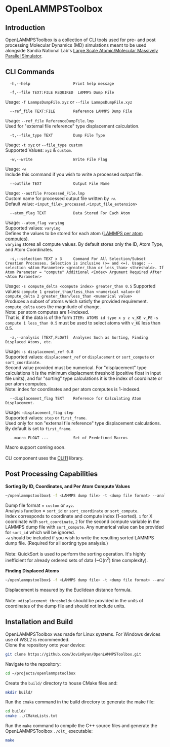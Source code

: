 OpenLAMMPSToolbox
====

## Introduction ##
OpenLAMMPSToolbox is a collection of CLI tools used for pre- and post processing Molecular Dynamics (MD) simulations meant to be used alongside Sandia National Lab's [Large Scale Atomic/Molecular Massively Parallel Simulator](https://github.com/lammps/lammps). 

## CLI Commands ##
```
  -h,--help                   Print help message
```
```
  -f,--file TEXT:FILE REQUIRED  LAMMPS Dump File
```
Usage: ```-f LammpsDumpFile.xyz``` or ```--file LammpsDumpFile.xyz```
```
  --ref_file TEXT:FILE        Reference LAMMPS Dump File
```
Usage: ```--ref_file ReferenceDumpFile.lmp``` <br>
Used for "external file reference" type displacement calculation.
```
  -t,--file_type TEXT         Dump File Type
```
Usage: ```-t xyz``` or ```--file_type custom``` <br>
Supported Values: ```xyz``` & ```custom```.
```
  -w,--write                  Write File Flag
```
Usage: ```-w``` <br>
Include this command if you wish to write a processed output file.
```
  --outfile TEXT              Output File Name
```
Usage: ```--outfile Processed_File.lmp``` <br>
Custom name for processed output file written by ```-w```. <br>
Default value: ```<input_file>_processed.<input_file_extension>```
```
  --atom_flag TEXT            Data Stored For Each Atom
```
Usage: ```--atom_flag varying``` <br>
Supported values: ```varying``` <br>
Defines the values to be stored for each atom ([LAMMPS per atom computes](https://docs.lammps.org/compute_property_atom.html)). <br>
```varying``` stores all compute values. By default stores only the ID, Atom Type, and Atom Coordinates.
```
  -s,--selection TEXT x 3     Command For All Selection/Subset Creation Processes. Selection is inclusive (>= and <=). Usage: --selection <Atom Parameter> <greater_than or less_than> <threshold>. If Atom Parameter = "compute" Additional <Index> Argument Required After <Atom Parameter>
```
Usage: ```-s compute_delta <compute index> greater_than 0.5```
Supported values: ```compute 1 greater_than/less_than <numerical value>``` or ```compute_delta 2 greater_than/less_than <numerical value>``` <br>
Produces a subset of atoms which satisfy the provided requirement. ```compute_delta``` uses the magnitude of change. <br>
Note: per atom computes are 1-indexed. <br> 
That is, if the data is of the form ```ITEM: ATOMS id type x y z v_KE v_PE``` ```-s compute 1 less_than 0.5``` must be used to select atoms with ```v_KE``` less than 0.5.
```
  -a,--analysis [TEXT,FLOAT]  Analyses Such as Sorting, Finding Displaced Atoms, etc.
```
Usage: ```-s displacement_ref 0.8``` <br>
Supported values: ```displacement_ref``` or ```displacement``` or ```sort_compute``` or ```sort_coordinate```. <br>
Second value provided must be numerical. For "displacement" type calculations it is the minimum displacment threshold (positive float in input file units), and for "sorting" type calculations it is the index of coordinate or per atom computes. <br>
Note: index for coordinates and per atom computes is 1-indexed.
```
  --displacement_flag TEXT    Reference for Calculating Atom Displacement.
```
Usage: ```-displacement_flag step``` <br>
Supported values: ```step``` or ```first_frame```. <br>
Used only for non "external file reference" type displacement calculations. <br>
By default is set to ```first_frame```.
```
  --macro FLOAT ...           Set of Predefined Macros
```
Macro support coming soon. <br> <br>
CLI component uses the [CLI11](https://github.com/CLIUtils/CLI11) library.

## Post Processing Capabilities ##
<b>Sorting By ID, Coordinates, and Per Atom Compute Values</b> <br>
```bash
~/openlammpstoolbox$ -f <LAMMPS dump file> -t <dump file format> --analysis <analysis function> <index> -w (write file flag)
```
Dump file format = ```custom``` or ```xyz```. <br>
Analysis function = ```sort_id``` or ```sort_coordinate``` or ```sort_compute```. <br>
Index corresponds to coordinate and compute index (1-sorted). ```1``` for X coordinate with ```sort_coordinate```, ```2``` for the second compute variable in the LAMMPS dump file with ```sort_compute```. Any numerical value can be provided for ```sort_id``` which will be ignored. <br> 
```-w``` should be included if you wish to write the resulting sorted LAMMPS dump file. (Required for all sorting type analysis.) <br> <br>
Note: QuickSort is used to perform the sorting operation. It's highly inefficient for already ordered sets of data (~O(n<sup>2</sup>) time complexity).
<br><br>
<b>Finding Displaced Atoms</b> <br>
```bash
~/openlammpstoolbox$ -f <LAMMPS dump file> -t <dump file format> --analysis displacement <displacement threshold (numerical)> -w (write file flag)
```
Displacement is meaured by the Euclidean distance formula. <br> <br>
Note: ```<displacement_threshold>``` should be provided in the units of coordinates of the dump file and should not include units. <br>

## Installation and Build ##
OpenLAMMPSToolbox was made for Linux systems. For Windows devices use of WSL2 is recommended. <br>
Clone the repository onto your device:
```bash
git clone https://github.com/JovinRyan/OpenLAMMPSToolbox.git
```
Navigate to the repository:
```bash
cd ~/projects/openlammpstoolbox
```
Create the ```build/``` directory to house CMake files and:
```bash
mkdir build/
```
Run the ```cmake``` command in the build directory to generate the make file:
```bash
cd build/
cmake ../CMakeLists.txt
```
Run the ```make``` command to compile the C++ source files and generate the OpenLAMMPSToolbox ```./olt_``` executable:
```bash
make
```
